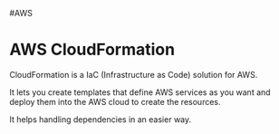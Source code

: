 #AWS

# AWS CloudFormation

CloudFormation is a IaC (Infrastructure as Code) solution for AWS.

It lets you create templates that define AWS services as you want and deploy them into the AWS cloud to create the resources. 

It helps handling dependencies in an easier way. 

